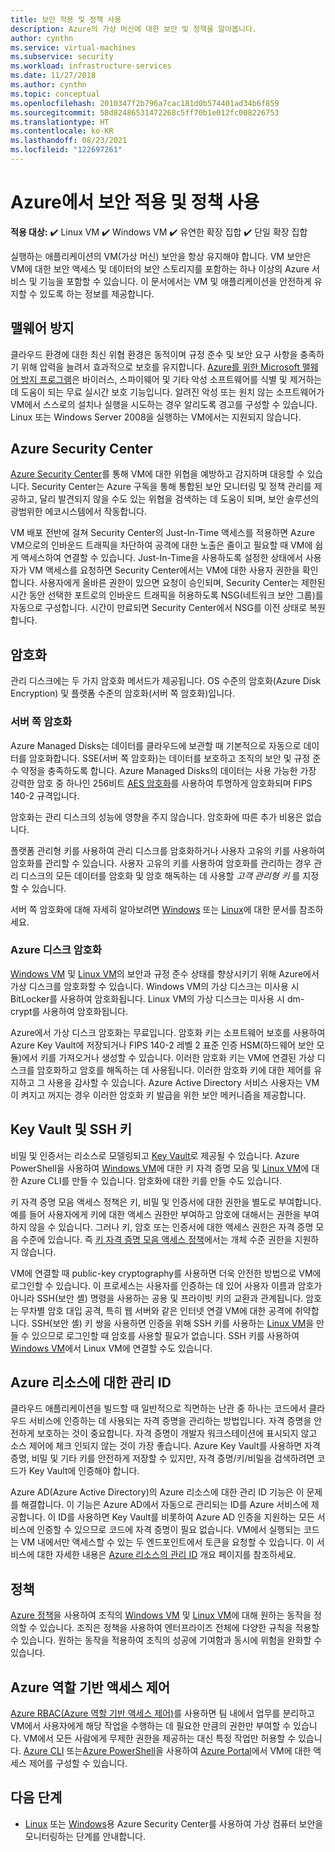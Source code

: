 ```yaml
---
title: 보안 적용 및 정책 사용
description: Azure의 가상 머신에 대한 보안 및 정책을 알아봅니다.
author: cynthn
ms.service: virtual-machines
ms.subservice: security
ms.workload: infrastructure-services
ms.date: 11/27/2018
ms.author: cynthn
ms.topic: conceptual
ms.openlocfilehash: 2010347f2b796a7cac181d0b574401ad34b6f859
ms.sourcegitcommit: 58d82486531472268c5ff70b1e012fc008226753
ms.translationtype: HT
ms.contentlocale: ko-KR
ms.lasthandoff: 08/23/2021
ms.locfileid: "122697261"
---
```

# <a name="secure-and-use-policies-on-virtual-machines-in-azure"></a>Azure에서 보안 적용 및 정책 사용

**적용 대상:** :heavy_check_mark: Linux VM :heavy_check_mark: Windows VM :heavy_check_mark: 유연한 확장 집합 :heavy_check_mark: 단일 확장 집합

실행하는 애플리케이션의 VM(가상 머신) 보안을 항상 유지해야 합니다. VM 보안은 VM에 대한 보안 액세스 및 데이터의 보안 스토리지를 포함하는 하나 이상의 Azure 서비스 및 기능을 포함할 수 있습니다. 이 문서에서는 VM 및 애플리케이션을 안전하게 유지할 수 있도록 하는 정보를 제공합니다.

## <a name="antimalware"></a>맬웨어 방지

클라우드 환경에 대한 최신 위협 환경은 동적이며 규정 준수 및 보안 요구 사항을 충족하기 위해 압력을 늘려서 효과적으로 보호를 유지합니다. [Azure를 위한 Microsoft 맬웨어 방지 프로그램](../security/fundamentals/antimalware.md)은 바이러스, 스파이웨어 및 기타 악성 소프트웨어를 식별 및 제거하는 데 도움이 되는 무료 실시간 보호 기능입니다. 알려진 악성 또는 원치 않는 소프트웨어가 VM에서 스스로의 설치나 실행을 시도하는 경우 알리도록 경고를 구성할 수 있습니다. Linux 또는 Windows Server 2008을 실행하는 VM에서는 지원되지 않습니다.

## <a name="azure-security-center"></a>Azure Security Center

[Azure Security Center](../security-center/security-center-introduction.md)를 통해 VM에 대한 위협을 예방하고 감지하며 대응할 수 있습니다. Security Center는 Azure 구독을 통해 통합된 보안 모니터링 및 정책 관리를 제공하고, 달리 발견되지 않을 수도 있는 위협을 검색하는 데 도움이 되며, 보안 솔루션의 광범위한 에코시스템에서 작동합니다.

VM 배포 전반에 걸쳐 Security Center의 Just-In-Time 액세스를 적용하면 Azure VM으로의 인바운드 트래픽을 차단하여 공격에 대한 노출은 줄이고 필요할 때 VM에 쉽게 액세스하여 연결할 수 있습니다. Just-In-Time을 사용하도록 설정한 상태에서 사용자가 VM 액세스를 요청하면 Security Center에서는 VM에 대한 사용자 권한을 확인합니다. 사용자에게 올바른 권한이 있으면 요청이 승인되며, Security Center는 제한된 시간 동안 선택한 포트로의 인바운드 트래픽을 허용하도록 NSG(네트워크 보안 그룹)를 자동으로 구성합니다. 시간이 만료되면 Security Center에서 NSG를 이전 상태로 복원합니다. 

## <a name="encryption"></a>암호화

관리 디스크에는 두 가지 암호화 메서드가 제공됩니다. OS 수준의 암호화(Azure Disk Encryption) 및 플랫폼 수준의 암호화(서버 쪽 암호화)입니다.

### <a name="server-side-encryption"></a>서버 쪽 암호화

Azure Managed Disks는 데이터를 클라우드에 보관할 때 기본적으로 자동으로 데이터를 암호화합니다. SSE(서버 쪽 암호화)는 데이터를 보호하고 조직의 보안 및 규정 준수 약정을 충족하도록 합니다. Azure Managed Disks의 데이터는 사용 가능한 가장 강력한 암호 중 하나인 256비트 [AES 암호화](https://en.wikipedia.org/wiki/Advanced_Encryption_Standard)를 사용하여 투명하게 암호화되며 FIPS 140-2 규격입니다.

암호화는 관리 디스크의 성능에 영향을 주지 않습니다. 암호화에 따른 추가 비용은 없습니다.

플랫폼 관리형 키를 사용하여 관리 디스크를 암호화하거나 사용자 고유의 키를 사용하여 암호화를 관리할 수 있습니다. 사용자 고유의 키를 사용하여 암호화를 관리하는 경우 관리 디스크의 모든 데이터를 암호화 및 암호 해독하는 데 사용할 *고객 관리형 키* 를 지정할 수 있습니다. 

서버 쪽 암호화에 대해 자세히 알아보려면 [Windows](./disk-encryption.md) 또는 [Linux](./disk-encryption.md)에 대한 문서를 참조하세요.

### <a name="azure-disk-encryption"></a>Azure 디스크 암호화

[Windows VM](windows/disk-encryption-overview.md) 및 [Linux VM](linux/disk-encryption-overview.md)의 보안과 규정 준수 상태를 향상시키기 위해 Azure에서 가상 디스크를 암호화할 수 있습니다. Windows VM의 가상 디스크는 미사용 시 BitLocker를 사용하여 암호화됩니다. Linux VM의 가상 디스크는 미사용 시 dm-crypt를 사용하여 암호화됩니다. 

Azure에서 가상 디스크 암호화는 무료입니다. 암호화 키는 소프트웨어 보호를 사용하여 Azure Key Vault에 저장되거나 FIPS 140-2 레벨 2 표준 인증 HSM(하드웨어 보안 모듈)에서 키를 가져오거나 생성할 수 있습니다. 이러한 암호화 키는 VM에 연결된 가상 디스크를 암호화하고 암호를 해독하는 데 사용됩니다. 이러한 암호화 키에 대한 제어를 유지하고 그 사용을 감사할 수 있습니다. Azure Active Directory 서비스 사용자는 VM이 켜지고 꺼지는 경우 이러한 암호화 키 발급을 위한 보안 메커니즘을 제공합니다.

## <a name="key-vault-and-ssh-keys"></a>Key Vault 및 SSH 키

비밀 및 인증서는 리소스로 모델링되고 [Key Vault](../key-vault/general/basic-concepts.md)로 제공될 수 있습니다. Azure PowerShell을 사용하여 [Windows VM](windows/key-vault-setup.md)에 대한 키 자격 증명 모음 및 [Linux VM](linux/key-vault-setup.md)에 대한 Azure CLI를 만들 수 있습니다. 암호화에 대한 키를 만들 수도 있습니다.

키 자격 증명 모음 액세스 정책은 키, 비밀 및 인증서에 대한 권한을 별도로 부여합니다. 예를 들어 사용자에게 키에 대한 액세스 권한만 부여하고 암호에 대해서는 권한을 부여하지 않을 수 있습니다. 그러나 키, 암호 또는 인증서에 대한 액세스 권한은 자격 증명 모음 수준에 있습니다. 즉 [키 자격 증명 모음 액세스 정책](../key-vault/general/security-features.md)에서는 개체 수준 권한을 지원하지 않습니다.

VM에 연결할 때 public-key cryptography를 사용하면 더욱 안전한 방법으로 VM에 로그인할 수 있습니다. 이 프로세스는 사용자를 인증하는 데 있어 사용자 이름과 암호가 아니라 SSH(보안 셸) 명령을 사용하는 공용 및 프라이빗 키의 교환과 관계됩니다. 암호는 무차별 암호 대입 공격, 특히 웹 서버와 같은 인터넷 연결 VM에 대한 공격에 취약합니다. SSH(보안 셸) 키 쌍을 사용하면 인증을 위해 SSH 키를 사용하는 [Linux VM](linux/mac-create-ssh-keys.md)을 만들 수 있으므로 로그인할 때 암호를 사용할 필요가 없습니다. SSH 키를 사용하여 [Windows VM](linux/ssh-from-windows.md)에서 Linux VM에 연결할 수도 있습니다.

## <a name="managed-identities-for-azure-resources"></a>Azure 리소스에 대한 관리 ID

클라우드 애플리케이션을 빌드할 때 일반적으로 직면하는 난관 중 하나는 코드에서 클라우드 서비스에 인증하는 데 사용되는 자격 증명을 관리하는 방법입니다. 자격 증명을 안전하게 보호하는 것이 중요합니다. 자격 증명이 개발자 워크스테이션에 표시되지 않고 소스 제어에 체크 인되지 않는 것이 가장 좋습니다. Azure Key Vault를 사용하면 자격 증명, 비밀 및 기타 키를 안전하게 저장할 수 있지만, 자격 증명/키/비밀을 검색하려면 코드가 Key Vault에 인증해야 합니다. 

Azure AD(Azure Active Directory)의 Azure 리소스에 대한 관리 ID 기능은 이 문제를 해결합니다. 이 기능은 Azure AD에서 자동으로 관리되는 ID를 Azure 서비스에 제공합니다. 이 ID를 사용하면 Key Vault를 비롯하여 Azure AD 인증을 지원하는 모든 서비스에 인증할 수 있으므로 코드에 자격 증명이 필요 없습니다.  VM에서 실행되는 코드는 VM 내에서만 액세스할 수 있는 두 엔드포인트에서 토큰을 요청할 수 있습니다. 이 서비스에 대한 자세한 내용은 [Azure 리소스의 관리 ID](../active-directory/managed-identities-azure-resources/overview.md) 개요 페이지를 참조하세요.   

## <a name="policies"></a>정책

[Azure 정책](../governance/policy/overview.md)을 사용하여 조직의 [Windows VM](./windows/policy.md) 및 [Linux VM](./linux/policy.md)에 대해 원하는 동작을 정의할 수 있습니다. 조직은 정책을 사용하여 엔터프라이즈 전체에 다양한 규칙을 적용할 수 있습니다. 원하는 동작을 적용하여 조직의 성공에 기여함과 동시에 위험을 완화할 수 있습니다.

## <a name="azure-role-based-access-control"></a>Azure 역할 기반 액세스 제어

[Azure RBAC(Azure 역할 기반 액세스 제어)](../role-based-access-control/overview.md)를 사용하면 팀 내에서 업무를 분리하고 VM에서 사용자에게 해당 작업을 수행하는 데 필요한 만큼의 권한만 부여할 수 있습니다. VM에서 모든 사람에게 무제한 권한을 제공하는 대신 특정 작업만 허용할 수 있습니다. [Azure CLI](/cli/azure/role) 또는[Azure PowerShell](../role-based-access-control/role-assignments-powershell.md)을 사용하여 [Azure Portal](../role-based-access-control/role-assignments-portal.md)에서 VM에 대한 액세스 제어를 구성할 수 있습니다.


## <a name="next-steps"></a>다음 단계
- [Linux](../security/fundamentals/overview.md) 또는 [Windows](/previous-versions/azure/virtual-machines/tutorial-azure-security)용 Azure Security Center를 사용하여 가상 컴퓨터 보안을 모니터링하는 단계를 안내합니다.